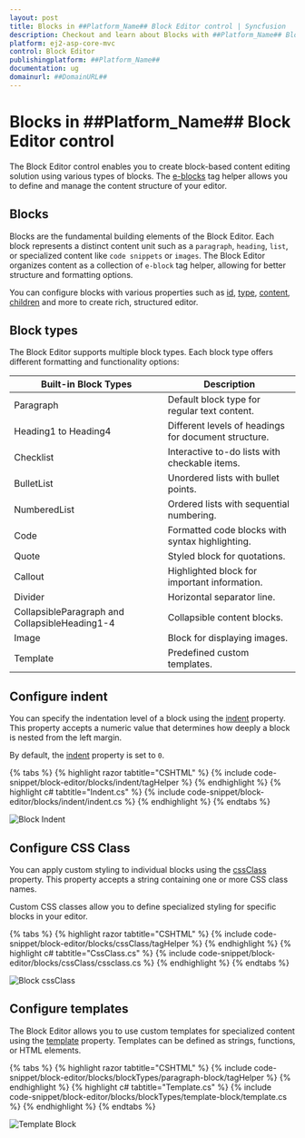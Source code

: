 ```yaml
---
layout: post
title: Blocks in ##Platform_Name## Block Editor control | Syncfusion
description: Checkout and learn about Blocks with ##Platform_Name## Block Editor control of Syncfusion Essential JS 2 and more.
platform: ej2-asp-core-mvc
control: Block Editor
publishingplatform: ##Platform_Name##
documentation: ug
domainurl: ##DomainURL##
---
```


# Blocks in ##Platform_Name## Block Editor control

The Block Editor control enables you to create block-based content editing solution using various types of blocks. The [e-blocks](https://help.syncfusion.com/cr/aspnetcore-js2/Syncfusion.EJ2.BlockEditor.Blocks.html) tag helper allows you to define and manage the content structure of your editor.

## Blocks

Blocks are the fundamental building elements of the Block Editor. Each block represents a distinct content unit such as a `paragraph`, `heading`, `list`, or specialized content like `code snippets` or `images`. The Block Editor organizes content as a collection of `e-block` tag helper, allowing for better structure and formatting options.

You can configure blocks with various properties such as [id](https://help.syncfusion.com/cr/aspnetcore-js2/Syncfusion.EJ2.BlockEditor.Block.html#Syncfusion_EJ2_BlockEditor_Block_Id), [type](https://help.syncfusion.com/cr/aspnetcore-js2/Syncfusion.EJ2.BlockEditor.Block.html#Syncfusion_EJ2_BlockEditor_Block_Type), [content](https://help.syncfusion.com/cr/aspnetcore-js2/Syncfusion.EJ2.BlockEditor.Block.html#Syncfusion_EJ2_BlockEditor_Block_Content), [children](https://help.syncfusion.com/cr/aspnetcore-js2/Syncfusion.EJ2.BlockEditor.Block.html#Syncfusion_EJ2_BlockEditor_Block_Children) and more to create rich, structured editor.

## Block types

The Block Editor supports multiple block types. Each block type offers different formatting and functionality options:

| Built-in Block Types                    | Description                                       |
|-----------------------------------------|---------------------------------------------------|
| Paragraph                               | Default block type for regular text content.      |
| Heading1 to Heading4                    | Different levels of headings for document structure.|
| Checklist                               | Interactive to-do lists with checkable items.     |
| BulletList                              | Unordered lists with bullet points.               |
| NumberedList                            | Ordered lists with sequential numbering.          |
| Code                                    | Formatted code blocks with syntax highlighting.   |
| Quote                                   | Styled block for quotations.                      |
| Callout                                 | Highlighted block for important information.      |
| Divider                                 | Horizontal separator line.                        |
| CollapsibleParagraph and CollapsibleHeading1-4    | Collapsible content blocks.                       |
| Image                                   | Block for displaying images.                      |
| Template                                | Predefined custom templates.                      |

## Configure indent

You can specify the indentation level of a block using the [indent](https://help.syncfusion.com/cr/aspnetcore-js2/Syncfusion.EJ2.BlockEditor.Block.html#Syncfusion_EJ2_BlockEditor_Block_Indent) property. This property accepts a numeric value that determines how deeply a block is nested from the left margin.

By default, the [indent](https://help.syncfusion.com/cr/aspnetcore-js2/Syncfusion.EJ2.BlockEditor.Block.html#Syncfusion_EJ2_BlockEditor_Block_Indent) property is set to `0`.

{% tabs %}
{% highlight razor tabtitle="CSHTML" %}
{% include code-snippet/block-editor/blocks/indent/tagHelper %}
{% endhighlight %}
{% highlight c# tabtitle="Indent.cs" %}
{% include code-snippet/block-editor/blocks/indent/indent.cs %}
{% endhighlight %}
{% endtabs %}

![Block Indent](images/block-indent.png)

## Configure CSS Class

You can apply custom styling to individual blocks using the [cssClass](https://help.syncfusion.com/cr/aspnetcore-js2/Syncfusion.EJ2.BlockEditor.Block.html#Syncfusion_EJ2_BlockEditor_Block_CssClass) property. This property accepts a string containing one or more CSS class names.

Custom CSS classes allow you to define specialized styling for specific blocks in your editor.

{% tabs %}
{% highlight razor tabtitle="CSHTML" %}
{% include code-snippet/block-editor/blocks/cssClass/tagHelper %}
{% endhighlight %}
{% highlight c# tabtitle="CssClass.cs" %}
{% include code-snippet/block-editor/blocks/cssClass/cssclass.cs %}
{% endhighlight %}
{% endtabs %}

![Block cssClass](images/block-cssClass.png)

## Configure templates

The Block Editor allows you to use custom templates for specialized content using the [template](https://help.syncfusion.com/cr/aspnetcore-js2/Syncfusion.EJ2.BlockEditor.Block.html#Syncfusion_EJ2_BlockEditor_Block_Template) property. Templates can be defined as strings, functions, or HTML elements.

{% tabs %}
{% highlight razor tabtitle="CSHTML" %}
{% include code-snippet/block-editor/blocks/blockTypes/paragraph-block/tagHelper %}
{% endhighlight %}
{% highlight c# tabtitle="Template.cs" %}
{% include code-snippet/block-editor/blocks/blockTypes/template-block/template.cs %}
{% endhighlight %}
{% endtabs %}

![Template Block](images/block-template.png)